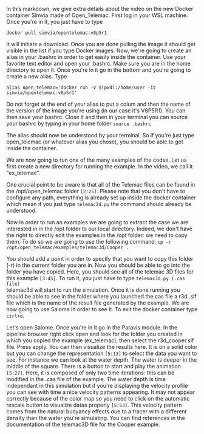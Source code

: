 In this markdown, we give extra details about the video on the new Docker container Simvia made of Open_Telemac. 
First log in your WSL machine. Once you're in it, you just have to type 

```docker pull simvia/opentelemac:v8p5r1```

It will initiate a download. Once you are done pulling the image it should get visible in the list if you type Docker images. 
Now, we're going to create an alias in your .bashrc in order to get easily inside the container. 
Use your favorite text editor and open your .bashrc. Make sure you are in the home directory to open it. Once you're in it 
go in the bottom and you're going to create a new alias. Type 

```alias open_telemac='docker run -v $(pwd):/home/user -it simvia/opentelemac:v8p5r1'```

Do not forget at the end of your alias to put a colum and then the name of the version of the image you're using (in our case it's V8P5R1).
You can then save your bashrc. Close it and then in your terminal you can source your bashrc by typing in your home folder
```source .bashrc```

The alias should now be understood by your terminal. So if you're just type open_telemac (or whatever alias you chose), you should be 
able to get inside the container. 

We are now going to run one of the many examples of the codes. Let us first create a new directory for running the example. In the video,
we call it "ex_telemac".

One crucial point to be aware is that all of the Telemac files can be found in the /opt/open_telemac folder `[2:25]`. Please note that 
you don't have to configure any path, everything is already set up inside the docker container which mean if you just type `telemac2d.py` 
the command should already be understood. 


Now in order to run an examples we are going to extract the case we are interested in in the /opt folder
to our local directory. Indeed, we don't have the right to directly edit the examples in the /opt folder: we need to copy them. To do so we
are going to use the following command: 
```cp -r /opt/open_telemac/examples/telemac3d/Cooper .```

You should add a point in order to specify that you want to copy this folder (-r) in the current folder you are in. 
Now you should be able to go into the folder you have copied. Here, you should see all of the telemac 3D files for this example `[3:45]`. 
To run it, you just have to type 
```telemac3d.py (.cas file)```  
telemac3d will start to run the simulation. Once it is done running you should be able to see in the folder where you launched the cas 
file a r3d .slf file which is the name of the result file generated by the example. We are now going to use Salome in order to see it. 
To exit the docker container type `ctrl+d`. 

Let's open Salome. Once you're in it go in the Paravis module. In the pipeline browser right click open and look for the folder you created
in which you copied the example (ex_telemac), then select the r3d_cooper.slf file. Press apply. You can then visualize the results
here. It is on a solid color but you can change the representation `[5:13]` to select the data you want to see. For instance we can look
at the water depth. The water is deeper in the middle of the square. There is a button to start and play the animation `[5:27]`.
Here, it is composed of only two time iterations: this can be modified in the .cas file of the example. The water depth is time independant
in this simulation but if you're displaying the velocity profile you can see with time a nice velocity patterns appearing. It may not appear
correctly because of the color map so you need to click on the automatic rescale button to visualize datas properly `[5:53]`. This velocity
pattern comes from the natural buoyancy effects due to a tracer with a different density than the water you're simulating. You can find 
references in the documentation of the telemac3D file for the Cooper example.
